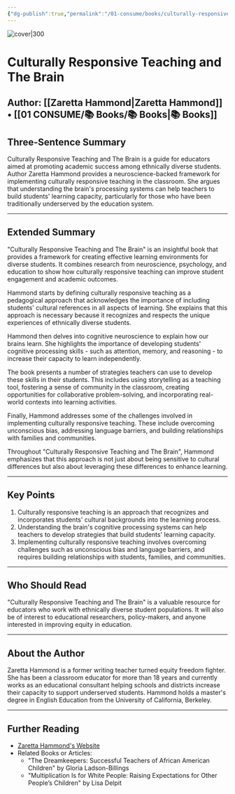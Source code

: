 ```yaml
---
{"dg-publish":true,"permalink":"/01-consume/books/culturally-responsive-teaching-and-the-brain/","title":"Culturally Responsive Teaching and The Brain","tags":["pedagogy","race","bias","culture"]}
---
```



![cover|300](http://books.google.com/books/content?id=BxGoBQAAQBAJ&printsec=frontcover&img=1&zoom=1&edge=curl&source=gbs_api)

# Culturally Responsive Teaching and The Brain
**Author:** [[Zaretta Hammond\|Zaretta Hammond]] • [[01 CONSUME/📚 Books/📚 Books\|📚 Books]]
---

## Three-Sentence Summary
Culturally Responsive Teaching and The Brain is a guide for educators aimed at promoting academic success among ethnically diverse students. Author Zaretta Hammond provides a neuroscience-backed framework for implementing culturally responsive teaching in the classroom. She argues that understanding the brain's processing systems can help teachers to build students' learning capacity, particularly for those who have been traditionally underserved by the education system.

---

## Extended Summary
"Culturally Responsive Teaching and The Brain" is an insightful book that provides a framework for creating effective learning environments for diverse students. It combines research from neuroscience, psychology, and education to show how culturally responsive teaching can improve student engagement and academic outcomes.

Hammond starts by defining culturally responsive teaching as a pedagogical approach that acknowledges the importance of including students' cultural references in all aspects of learning. She explains that this approach is necessary because it recognizes and respects the unique experiences of ethnically diverse students.

Hammond then delves into cognitive neuroscience to explain how our brains learn. She highlights the importance of developing students' cognitive processing skills - such as attention, memory, and reasoning - to increase their capacity to learn independently.

The book presents a number of strategies teachers can use to develop these skills in their students. This includes using storytelling as a teaching tool, fostering a sense of community in the classroom, creating opportunities for collaborative problem-solving, and incorporating real-world contexts into learning activities.

Finally, Hammond addresses some of the challenges involved in implementing culturally responsive teaching. These include overcoming unconscious bias, addressing language barriers, and building relationships with families and communities.

Throughout "Culturally Responsive Teaching and The Brain", Hammond emphasizes that this approach is not just about being sensitive to cultural differences but also about leveraging these differences to enhance learning.

---

## Key Points
1. Culturally responsive teaching is an approach that recognizes and incorporates students' cultural backgrounds into the learning process.
2. Understanding the brain's cognitive processing systems can help teachers to develop strategies that build students' learning capacity.
3. Implementing culturally responsive teaching involves overcoming challenges such as unconscious bias and language barriers, and requires building relationships with students, families, and communities.

---

## Who Should Read
"Culturally Responsive Teaching and The Brain" is a valuable resource for educators who work with ethnically diverse student populations. It will also be of interest to educational researchers, policy-makers, and anyone interested in improving equity in education.

---

## About the Author
Zaretta Hammond is a former writing teacher turned equity freedom fighter. She has been a classroom educator for more than 18 years and currently works as an educational consultant helping schools and districts increase their capacity to support underserved students. Hammond holds a master's degree in English Education from the University of California, Berkeley.

---

## Further Reading
- [Zaretta Hammond's Website](http://www.ready4rigor.com/)
- Related Books or Articles:
  - "The Dreamkeepers: Successful Teachers of African American Children" by Gloria Ladson-Billings
  - "Multiplication Is for White People: Raising Expectations for Other People’s Children" by Lisa Delpit

